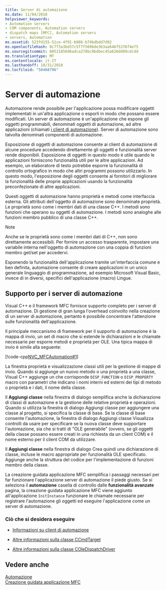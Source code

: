 ```yaml
---
title: Server di automazione
ms.date: 11/04/2016
helpviewer_keywords:
- Automation servers
- COM components, Automation servers
- dispatch maps [MFC], Automation servers
- servers, Automation
ms.assetid: 523fd155-51ce-4f91-b986-b74bdbdd7d92
ms.openlocfilehash: 0c7f3a3bd37c5f7f5696de363aa646f5376f4e75
ms.sourcegitcommit: 6052185696adca270bc9bdbec45a626dd89cdcdd
ms.translationtype: MT
ms.contentlocale: it-IT
ms.lasthandoff: 10/31/2018
ms.locfileid: "50468796"
---
```

# <a name="automation-servers"></a>Server di automazione

Automazione rende possibile per l'applicazione possa modificare oggetti implementati in un'altra applicazione o esporli in modo che possano essere modificati. Un server di automazione è un'applicazione che espone gli oggetti programmabili, denominati oggetti di automazione, ad altre applicazioni (chiamati [i client di automazione](../mfc/automation-clients.md)). Server di automazione sono talvolta denominati componenti di automazione.

Esposizione di oggetti di automazione consente ai client di automazione di alcune procedure accedendo direttamente gli oggetti e funzionalità server rende disponibili. Esposizione di oggetti in questo modo è utile quando le applicazioni forniscono funzionalità utili per le altre applicazioni. Ad esempio, un elaboratore di testo potrebbe esporre la funzionalità di controllo ortografico in modo che altri programmi possono utilizzarlo. In questo modo, l'esposizione degli oggetti consente ai fornitori di migliorare la funzionalità delle proprie applicazioni usando la funzionalità preconfezionate di altre applicazioni.

Questi oggetti di automazione hanno proprietà e metodi come interfaccia esterna. Gli attributi dell'oggetto di automazione sono denominate proprietà. Le proprietà sono come i membri dati di una classe C++. I metodi sono funzioni che operano su oggetti di automazione. I metodi sono analoghe alle funzioni membro pubblico di una classe C++.

> [!NOTE]
>  Anche se le proprietà sono come i membri dati di C++, non sono direttamente accessibili. Per fornire un accesso trasparente, impostare una variabile interna nell'oggetto di automazione con una coppia di funzioni membro get/set per accedervi.

Esponendo la funzionalità dell'applicazione tramite un'interfaccia comune e ben definita, automazione consente di creare applicazioni in un unico generale linguaggio di programmazione, ad esempio Microsoft Visual Basic, invece di in diversi, specifici dell'applicazione (macro) Lingue.

##  <a name="_core_support_for_automation_servers"></a> Supporto per i server di automazione

Visual C++ e il framework MFC fornisce supporto completo per i server di automazione. Di gestione di gran lunga l'overhead coinvolto nella creazione di un server di automazione, pertanto è possibile concentrare l'attenzione sulle funzionalità dell'applicazione.

Il principale meccanismo di framework per il supporto di automazione è la mappa di invio, un set di macro che si estende le dichiarazioni e le chiamate necessarie per esporre metodi e proprietà per OLE. Una tipica mappa di invio è simile alla seguente:

[!code-cpp[NVC_MFCAutomation#1](../mfc/codesnippet/cpp/automation-servers_1.cpp)]

La finestra proprietà e visualizzazione classi utili per la gestione di mappe di invio. Quando si aggiunge un nuovo metodo o una proprietà a una classe, Visual C++ aggiunge un che corrisponde `DISP_FUNCTION` o `DISP_PROPERTY` macro con parametri che indicano i nomi interni ed esterni dei tipi di metodo o proprietà e i dati, il nome della classe.

Il **Aggiungi classe** nella finestra di dialogo semplifica anche la dichiarazione di classi di automazione e la gestione delle relative proprietà e operazioni. Quando si utilizza la finestra di dialogo Aggiungi classe per aggiungere una classe al progetto, si specifica la classe di base. Se la classe di base consente l'automazione, la finestra di dialogo Aggiungi classe Visualizza controlli da usare per specificare se la nuova classe deve supportare l'automazione, sia che si tratti di "OLE generabile" (ovvero, se gli oggetti della classe possano essere creati in una richiesta da un client COM) e il nome esterno per il client COM da utilizzare.

Il **Aggiungi classe** nella finestra di dialogo Crea quindi una dichiarazione di classe, incluse le macro appropriate per funzionalità OLE specificato. Aggiunge anche la struttura del codice per l'implementazione di funzioni membro della classe.

La creazione guidata applicazione MFC semplifica i passaggi necessari per far funzionare l'applicazione server di automazione il piede giusto. Se si seleziona il **automazione** casella di controllo dalle **funzionalità avanzate** pagina, la creazione guidata applicazione MFC viene aggiunto all'applicazione `InitInstance` funzionare le chiamate necessarie per registrare l'automazione gli oggetti ed eseguire l'applicazione come un server di automazione.

### <a name="what-do-you-want-to-do"></a>Ciò che si desidera eseguire

- [Informazioni su client di automazione](../mfc/automation-clients.md)

- [Altre informazioni sulla classe CCmdTarget](../mfc/reference/ccmdtarget-class.md)

- [Altre informazioni sulla classe COleDispatchDriver](../mfc/reference/coledispatchdriver-class.md)

## <a name="see-also"></a>Vedere anche

[Automazione](../mfc/automation.md)<br/>
[Creazione guidata applicazione MFC](../mfc/reference/mfc-application-wizard.md)

